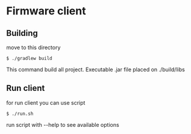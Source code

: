 # Firmware client

## Building 

move to this directory

    $ ./gradlew build

This command build all project. Executable .jar file placed on ./build/libs

## Run client

for run client you can use script

    $ ./run.sh

run script with --help to see available options
